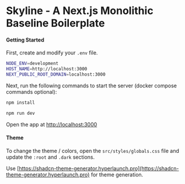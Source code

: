 # Skyline - A Next.js Monolithic Baseline Boilerplate

#### Getting Started

First, create and modify your `.env` file.

```bash
NODE_ENV=development
HOST_NAME=http://localhost:3000
NEXT_PUBLIC_ROOT_DOMAIN=localhost:3000
```

Next, run the following commands to start the server (docker compose commands optional):

```bash
npm install

npm run dev
```

Open the app at [http://localhost:3000](http://localhost:3000)

#### Theme

To change the theme / colors, open the `src/styles/globals.css` file and update the `:root` and `.dark` sections.

Use [https://shadcn-theme-generator.hyperlaunch.pro](https://shadcn-theme-generator.hyperlaunch.pro) for theme generation.
